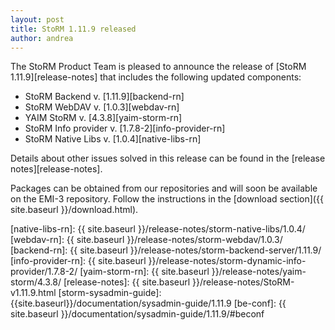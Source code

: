 ```yaml
---
layout: post
title: StoRM 1.11.9 released
author: andrea
---
```


The StoRM Product Team is pleased to announce the release of [StoRM 1.11.9][release-notes] that
includes the following updated components:

* StoRM Backend v. [1.11.9][backend-rn]
* StoRM WebDAV v. [1.0.3][webdav-rn]
* YAIM StoRM v. [4.3.8][yaim-storm-rn]
* StoRM Info provider v. [1.7.8-2][info-provider-rn]
* StoRM Native Libs v. [1.0.4][native-libs-rn]

Details about other issues solved in this release can be found in the [release
notes][release-notes].

Packages can be obtained from our repositories and will soon be available on
the EMI-3 repository. Follow the instructions in the
[download section]({{ site.baseurl }}/download.html).

[native-libs-rn]: {{ site.baseurl }}/release-notes/storm-native-libs/1.0.4/
[webdav-rn]: {{ site.baseurl }}/release-notes/storm-webdav/1.0.3/
[backend-rn]: {{ site.baseurl }}/release-notes/storm-backend-server/1.11.9/
[info-provider-rn]: {{ site.baseurl }}/release-notes/storm-dynamic-info-provider/1.7.8-2/
[yaim-storm-rn]: {{ site.baseurl }}/release-notes/yaim-storm/4.3.8/
[release-notes]: {{ site.baseurl }}/release-notes/StoRM-v1.11.9.html
[storm-sysadmin-guide]: {{site.baseurl}}/documentation/sysadmin-guide/1.11.9
[be-conf]: {{ site.baseurl }}/documentation/sysadmin-guide/1.11.9/#beconf
